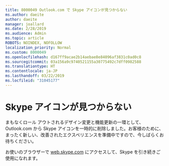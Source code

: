 ```yaml
---
title: 8000049 Outlook.com で Skype アイコンが見つからない
ms.author: daeite
author: daeite
manager: joallard
ms.date: 2/28/2019
ms.audience: Admin
ms.topic: article
ROBOTS: NOINDEX, NOFOLLOW
localization_priority: Normal
ms.custom: 8000049
ms.openlocfilehash: d167ff9acae2b14aebae8e84096af3831c0ad0c8
ms.sourcegitcommit: 03a156a9c9740521155a30775492c7dff0982588
ms.translationtype: HT
ms.contentlocale: ja-JP
ms.lasthandoff: 03/22/2019
ms.locfileid: "31045177"
---
```

# <a name="skype-icon-missing"></a>Skype アイコンが見つからない

まもなくロール アウトされるデザイン変更と機能更新の一環として、Outlook.com から Skype アイコンを一時的に削除しました。お客様のために、まったく新しい、改善されたエクスペリエンスを準備中ですので、今しばらくお待ちください。

お使いのブラウザーで [web.skype.com](https://web.skype.com) にアクセスして、Skype を引き続きご使用になれます。
